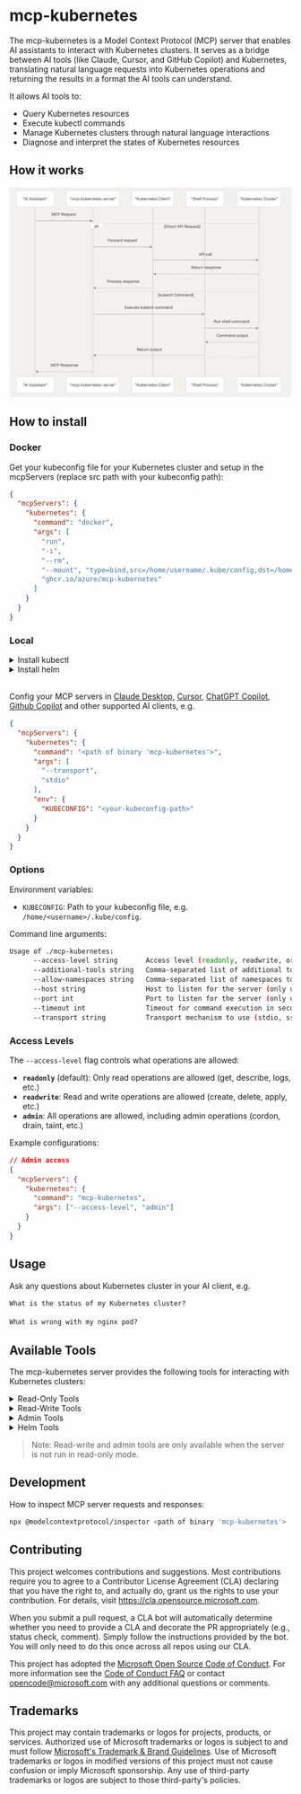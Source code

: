 # mcp-kubernetes

The mcp-kubernetes is a Model Context Protocol (MCP) server that enables AI assistants to interact with Kubernetes clusters. It serves as a bridge between AI tools (like Claude, Cursor, and GitHub Copilot) and Kubernetes, translating natural language requests into Kubernetes operations and returning the results in a format the AI tools can understand.

It allows AI tools to:

- Query Kubernetes resources
- Execute kubectl commands
- Manage Kubernetes clusters through natural language interactions
- Diagnose and interpret the states of Kubernetes resources

## How it works

![](assets/mcp-kubernetes-server.png)

## How to install

### Docker

Get your kubeconfig file for your Kubernetes cluster and setup in the mcpServers (replace src path with your kubeconfig path):

```json
{
  "mcpServers": {
    "kubernetes": {
      "command": "docker",
      "args": [
        "run",
        "-i",
        "--rm",
        "--mount", "type=bind,src=/home/username/.kube/config,dst=/home/mcp/.kube/config",
        "ghcr.io/azure/mcp-kubernetes"
      ]
    }
  }
}
```

### Local

<details>

<summary>Install kubectl</summary>

Install [kubectl](https://kubernetes.io/docs/tasks/tools/) if it's not installed yet and add it to your PATH, e.g.

```bash
# For Linux
curl -LO "https://dl.k8s.io/release/$(curl -L -s https://dl.k8s.io/release/stable.txt)/bin/linux/amd64/kubectl"

# For MacOS
curl -LO "https://dl.k8s.io/release/$(curl -L -s https://dl.k8s.io/release/stable.txt)/bin/darwin/arm64/kubectl"
```

</details>

<details>
<summary>Install helm</summary>

Install [helm](https://helm.sh/docs/intro/install/) if it's not installed yet and add it to your PATH, e.g.

```bash
curl -sSL https://raw.githubusercontent.com/helm/helm/main/scripts/get-helm-3 | bash
```

</details>

<br/>

Config your MCP servers in [Claude Desktop](https://claude.ai/download), [Cursor](https://www.cursor.com/), [ChatGPT Copilot](https://marketplace.visualstudio.com/items?itemName=feiskyer.chatgpt-copilot), [Github Copilot](https://github.com/features/copilot) and other supported AI clients, e.g.

```json
{
  "mcpServers": {
    "kubernetes": {
      "command": "<path of binary 'mcp-kubernetes'>",
      "args": [
        "--transport",
        "stdio"
      ],
      "env": {
        "KUBECONFIG": "<your-kubeconfig-path>"
      }
    }
  }
}
```

### Options

Environment variables:

- `KUBECONFIG`: Path to your kubeconfig file, e.g. `/home/<username>/.kube/config`.

Command line arguments:

```sh
Usage of ./mcp-kubernetes:
      --access-level string       Access level (readonly, readwrite, or admin) (default "readonly")
      --additional-tools string   Comma-separated list of additional tools to support (kubectl is always enabled). Available: helm,cilium
      --allow-namespaces string   Comma-separated list of namespaces to allow (empty means all allowed)
      --host string               Host to listen for the server (only used with transport sse or streamable-http) (default "127.0.0.1")
      --port int                  Port to listen for the server (only used with transport sse or streamable-http) (default 8000)
      --timeout int               Timeout for command execution in seconds, default is 60s (default 60)
      --transport string          Transport mechanism to use (stdio, sse or streamable-http) (default "stdio")
```

### Access Levels

The `--access-level` flag controls what operations are allowed:

- **`readonly`** (default): Only read operations are allowed (get, describe, logs, etc.)
- **`readwrite`**: Read and write operations are allowed (create, delete, apply, etc.)
- **`admin`**: All operations are allowed, including admin operations (cordon, drain, taint, etc.)

Example configurations:

```json
// Admin access
{
  "mcpServers": {
    "kubernetes": {
      "command": "mcp-kubernetes", 
      "args": ["--access-level", "admin"]
    }
  }
}
```

## Usage

Ask any questions about Kubernetes cluster in your AI client, e.g.

```txt
What is the status of my Kubernetes cluster?

What is wrong with my nginx pod?
```

## Available Tools

The mcp-kubernetes server provides the following tools for interacting with Kubernetes clusters:

<details>

<summary> Read-Only Tools </summary>

#### Read-Only Tools

- `kubectl_get`: Get Kubernetes resources
- `kubectl_describe`: Show detailed information about Kubernetes resources
- `kubectl_explain`: Get documentation for Kubernetes resources
- `kubectl_logs`: Print logs from containers in pods
- `kubectl_api_resources`: List available API resources
- `kubectl_api_versions`: List available API versions
- `kubectl_diff`: Show differences between current state and applied changes
- `kubectl_cluster_info`: Display cluster information
- `kubectl_top`: Display resource usage (CPU/Memory)
- `kubectl_events`: List events in the cluster
- `kubectl_auth`: Inspect authorization settings

</details>

<details>

<summary> Read-Write Tools </summary>

#### Read-Write Tools

- `kubectl_create`: Create Kubernetes resources
- `kubectl_delete`: Delete Kubernetes resources
- `kubectl_apply`: Apply configurations to resources
- `kubectl_expose`: Expose a resource as a new Kubernetes service
- `kubectl_run`: Run a particular image in the cluster
- `kubectl_set`: Set specific features on objects
- `kubectl_rollout`: Manage rollouts of deployments
- `kubectl_scale`: Scale deployments, statefulsets, and replicasets
- `kubectl_autoscale`: Auto-scale deployments, statefulsets, and replicasets
- `kubectl_label`: Update labels on resources
- `kubectl_annotate`: Update annotations on resources
- `kubectl_patch`: Update fields of resources using strategic merge patch
- `kubectl_replace`: Replace existing resources
- `kubectl_cp`: Copy files between containers and local filesystems
- `kubectl_exec`: Execute commands in containers

</details>

<details>

<summary> Admin Tools </summary>

#### Admin Tools

- `kubectl_cordon`: Mark node as unschedulable
- `kubectl_uncordon`: Mark node as schedulable
- `kubectl_drain`: Drain node for maintenance
- `kubectl_taint`: Update taints on nodes
- `kubectl_certificate`: Modify certificate resources

</details>

<details>
<summary> Helm Tools </summary>

#### Helm Tools

- **Run-helm-command**: Run helm commands and get results

</details>

> Note: Read-write and admin tools are only available when the server is not run in read-only mode.


## Development

How to inspect MCP server requests and responses:

```sh
npx @modelcontextprotocol/inspector <path of binary 'mcp-kubernetes'>
```

## Contributing

This project welcomes contributions and suggestions.  Most contributions require you to agree to a
Contributor License Agreement (CLA) declaring that you have the right to, and actually do, grant us
the rights to use your contribution. For details, visit https://cla.opensource.microsoft.com.

When you submit a pull request, a CLA bot will automatically determine whether you need to provide
a CLA and decorate the PR appropriately (e.g., status check, comment). Simply follow the instructions
provided by the bot. You will only need to do this once across all repos using our CLA.

This project has adopted the [Microsoft Open Source Code of Conduct](https://opensource.microsoft.com/codeofconduct/).
For more information see the [Code of Conduct FAQ](https://opensource.microsoft.com/codeofconduct/faq/) or
contact [opencode@microsoft.com](mailto:opencode@microsoft.com) with any additional questions or comments.

## Trademarks

This project may contain trademarks or logos for projects, products, or services. Authorized use of Microsoft
trademarks or logos is subject to and must follow
[Microsoft's Trademark & Brand Guidelines](https://www.microsoft.com/en-us/legal/intellectualproperty/trademarks/usage/general).
Use of Microsoft trademarks or logos in modified versions of this project must not cause confusion or imply Microsoft sponsorship.
Any use of third-party trademarks or logos are subject to those third-party's policies.
